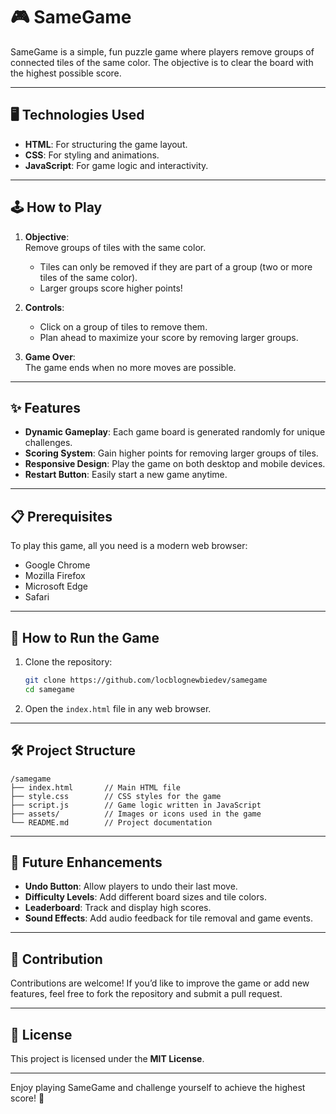 

# 🎮 SameGame  

SameGame is a simple, fun puzzle game where players remove groups of connected tiles of the same color. The objective is to clear the board with the highest possible score.  

---

## 🖥️ Technologies Used  

- **HTML**: For structuring the game layout.  
- **CSS**: For styling and animations.  
- **JavaScript**: For game logic and interactivity.  

---

## 🕹️ How to Play  

1. **Objective**:  
   Remove groups of tiles with the same color.  
   - Tiles can only be removed if they are part of a group (two or more tiles of the same color).  
   - Larger groups score higher points!  

2. **Controls**:  
   - Click on a group of tiles to remove them.  
   - Plan ahead to maximize your score by removing larger groups.  

3. **Game Over**:  
   The game ends when no more moves are possible.  

---

## ✨ Features  

- **Dynamic Gameplay**: Each game board is generated randomly for unique challenges.  
- **Scoring System**: Gain higher points for removing larger groups of tiles.  
- **Responsive Design**: Play the game on both desktop and mobile devices.  
- **Restart Button**: Easily start a new game anytime.  

---

## 📋 Prerequisites  

To play this game, all you need is a modern web browser:  

- Google Chrome  
- Mozilla Firefox  
- Microsoft Edge  
- Safari  

---

## 🚀 How to Run the Game  

1. Clone the repository:  
   ```bash  
   git clone https://github.com/locblognewbiedev/samegame  
   cd samegame  
   ```  

2. Open the `index.html` file in any web browser.  

---

## 🛠️ Project Structure  

```
/samegame
├── index.html       // Main HTML file
├── style.css        // CSS styles for the game
├── script.js        // Game logic written in JavaScript
├── assets/          // Images or icons used in the game
└── README.md        // Project documentation
```

---






## 📅 Future Enhancements  

- **Undo Button**: Allow players to undo their last move.  
- **Difficulty Levels**: Add different board sizes and tile colors.  
- **Leaderboard**: Track and display high scores.  
- **Sound Effects**: Add audio feedback for tile removal and game events.  

---

## 🙌 Contribution  

Contributions are welcome! If you’d like to improve the game or add new features, feel free to fork the repository and submit a pull request.  

---

## 📄 License  

This project is licensed under the **MIT License**.  

---

Enjoy playing SameGame and challenge yourself to achieve the highest score! 🎉  
